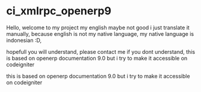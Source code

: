 # ci_xmlrpc_openerp9
Hello, welcome to my project my english maybe not good i just translate it manually, 
because english is not my native language, my native language is indonesian :D, 

hopefull you will understand, please contact me if you dont understand, this is based on openerp documentation 9.0 but i try to make it accessible on codeigniter 

this is based on openerp documentation 9.0 but i try to make it accessible on codeigniter
